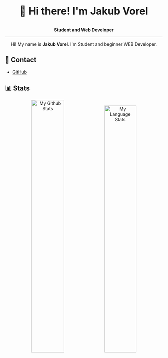 <h3 style="font-size: 2rem" align="center">👋 Hi there! I'm Jakub Vorel</h3>

<p align="center">
  <b>Student and Web Developer</b>
</p>

---

<p align="center">Hi! My name is <b>Jakub Vorel</b>. I'm Student and beginner WEB Developer.</p>

## 📲 Contact
 - [GitHub](https://github.com/jacobv-dev)

## 📊 Stats

<p align="center">
  <img src="https://github-readme-stats.vercel.app/api?username=jacobv-dev&show_icons=true&theme=react&include_all_commits=true" alt="My Github Stats" width="45.5%">
  
  <img src="https://github-readme-stats.vercel.app/api/top-langs/?username=jacobv-dev&layout=compact&theme=react" alt="My Language Stats" width="45%">
</p>